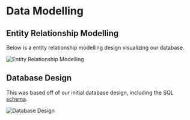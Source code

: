 ﻿# Data Modelling

## Entity Relationship Modelling

Below is a entity relationship modelling design visualizing our database.

![Entity Relationship Modelling](https://gitlab.com/sc20aim/inertia/-/raw/tree/main/documentation/data/er-modelling.png)

## Database Design

This was based off of our initial database design, including the SQL [schema](https://gitlab.com/sc20aim/inertia/-/tree/main/documentation/designs/data/database-design.txt).

![Database Design](https://gitlab.com/sc20aim/inertia/-/raw/tree/main/documentation/data/database-design.png)
